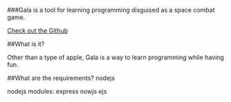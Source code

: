 ###Gala is a tool for learning programming disguised as a space combat game.

<a href="https://github.com/khwang/gala">Check out the Github</a>

##What is it?

Other than a type of apple, Gala is a way to learn programming while having fun.

##What are the requirements?
nodejs

nodejs modules: express nowjs ejs